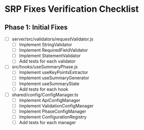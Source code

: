 # SRP Fixes Verification Checklist

## Phase 1: Initial Fixes
- [ ] server/src/validators/requestValidator.js
  - [ ] Implement StringValidator
  - [ ] Implement RequiredFieldValidator
  - [ ] Implement StatementValidator
  - [ ] Add tests for each validator

- [ ] src/hooks/useSummaryPhase.js
  - [ ] Implement useKeyPointsExtractor
  - [ ] Implement useSummaryGenerator
  - [ ] Implement useSummaryState
  - [ ] Add tests for each hook

- [ ] shared/config/ConfigManager.ts
  - [ ] Implement ApiConfigManager
  - [ ] Implement ValidationConfigManager
  - [ ] Implement PhaseConfigManager
  - [ ] Implement ConfigurationRegistry
  - [ ] Add tests for each manager